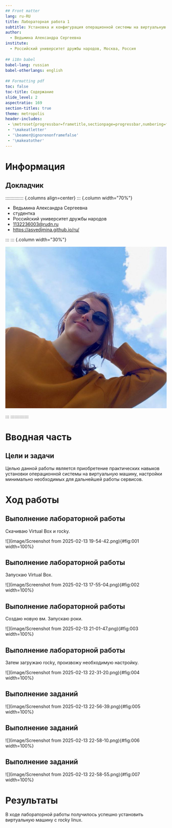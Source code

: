 ```yaml
---
## Front matter
lang: ru-RU
title: Лабораторная работа 1
subtitle: Установка и конфигурация операционной системы на виртуальную машину
author:
  - Ведьмина Александра Сергеевна
institute:
  - Российский университет дружбы народов, Москва, Россия

## i18n babel
babel-lang: russian
babel-otherlangs: english

## Formatting pdf
toc: false
toc-title: Содержание
slide_level: 2
aspectratio: 169
section-titles: true
theme: metropolis
header-includes:
 - \metroset{progressbar=frametitle,sectionpage=progressbar,numbering=fraction}
 - '\makeatletter'
 - '\beamer@ignorenonframefalse'
 - '\makeatother'
---
```


# Информация

## Докладчик

:::::::::::::: {.columns align=center}
::: {.column width="70%"}

  * Ведьмина Александра Сергеевна
  * студентка
  * Российский университет дружбы народов
  * [1132236003@rudn.ru](mailto:1132236003@rudn.ru)
  * <https://asvedjmina.github.io/ru/>

:::
::: {.column width="30%"}

![](./image/admin.jpg)

:::
::::::::::::::

# Вводная часть

## Цели и задачи

Целью данной работы является приобретение практических навыков
установки операционной системы на виртуальную машину, настройки минимально необходимых для дальнейшей работы сервисов.

# Ход работы

## Выполнение лабораторной работы

Скачиваю Virtual Box и rocky.

![](image/Screenshot from 2025-02-13 19-54-42.png){#fig:001 width=100%}

## Выполнение лабораторной работы

Запускаю Virtual Box.

![](image/Screenshot from 2025-02-13 17-55-04.png){#fig:002 width=100%}

## Выполнение лабораторной работы

Создаю новую вм. Запускаю роки.

![](image/Screenshot from 2025-02-13 21-01-47.png){#fig:003 width=100%}

## Выполнение лабораторной работы

Затем загружаю rocky, произвожу необходимую настройку.

![](image/Screenshot from 2025-02-13 22-31-20.png){#fig:004 width=100%}

## Выполнение заданий

![](image/Screenshot from 2025-02-13 22-56-39.png){#fig:005 width=100%}

## Выполнение заданий

![](image/Screenshot from 2025-02-13 22-58-10.png){#fig:006 width=100%}

## Выполнение заданий

![](image/Screenshot from 2025-02-13 22-58-55.png){#fig:007 width=100%}

# Результаты

В ходе лабораторной работы получилось успешно установить виртуальную машину с rocky linux.
